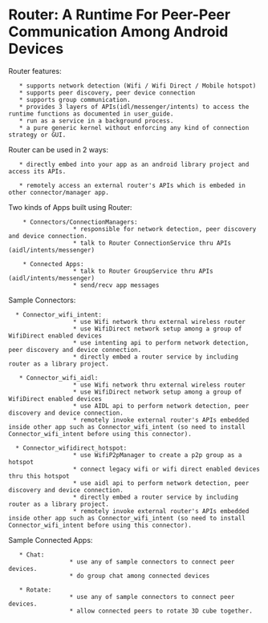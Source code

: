 Router: A Runtime For Peer-Peer Communication Among Android Devices
===================================================================

Router features:

       * supports network detection (Wifi / Wifi Direct / Mobile hotspot)
       * supports peer discovery, peer device connection
       * supports group communication.
       * provides 3 layers of APIs(idl/messenger/intents) to access the runtime functions as documented in user_guide.
       * run as a service in a background process.
       * a pure generic kernel without enforcing any kind of connection strategy or GUI.

Router can be used in 2 ways:

       * directly embed into your app as an android library project and access its APIs.

       * remotely access an external router's APIs which is embeded in other connector/manager app.

Two kinds of Apps built using Router:

        * Connectors/ConnectionManagers: 
                      * responsible for network detection, peer discovery and device connection.
                      * talk to Router ConnectionService thru APIs (aidl/intents/messenger)

        * Connected Apps:
                      * talk to Router GroupService thru APIs (aidl/intents/messenger)
                      * send/recv app messages

Sample Connectors:

      * Connector_wifi_intent:
                      * use Wifi network thru external wireless router
                      * use WifiDirect network setup among a group of WifiDirect enabled devices
                      * use intenting api to perform network detection, peer discovery and device connection.
                      * directly embed a router service by including router as a library project.

       * Connector_wifi_aidl:
                      * use Wifi network thru external wireless router
                      * use WifiDirect network setup among a group of WifiDirect enabled devices
                      * use AIDL api to perform network detection, peer discovery and device connection.
                      * remotely invoke external router's APIs embedded inside other app such as Connector_wifi_intent (so need to install Connector_wifi_intent before using this connector).

      * Connector_wifidirect_hotspot:
                      * use WifiP2pManager to create a p2p group as a hotspot
                      * connect legacy wifi or wifi direct enabled devices thru this hotspot
                      * use aidl api to perform network detection, peer discovery and device connection.
                      * directly embed a router service by including router as a library project.
                      * remotely invoke external router's APIs embedded inside other app such as Connector_wifi_intent (so need to install Connector_wifi_intent before using this connector).

Sample Connected Apps:

       * Chat:
                     * use any of sample connectors to connect peer devices.
                     * do group chat among connected devices

       * Rotate:
                     * use any of sample connectors to connect peer devices.
                     * allow connected peers to rotate 3D cube together.

